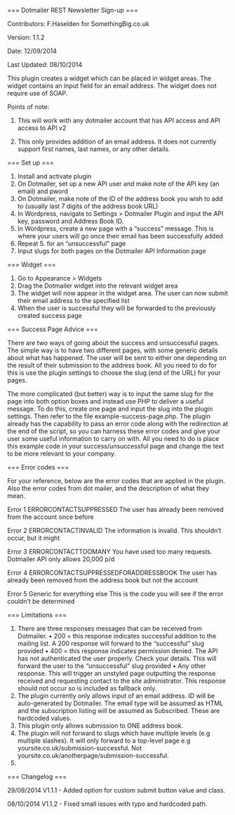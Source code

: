 === Dotmailer REST Newsletter Sign-up ===

Contributors: F.Haselden for SomethingBig.co.uk

Version: 1.1.2

Date: 12/09/2014

Last Updated: 08/10/2014


This plugin creates a widget which can be placed in widget areas. The widget contains an input field for an email address. The widget does not require use of SOAP.

Points of note:

1. This will work with any dotmailer account that has API access and API access to API v2

2. This only provides addition of an email address. It does not currently support first names, last names, or any other details.


=== Set up ===

1. Install and activate plugin
2. On Dotmailer, set up a new API user and make note of the API key (an email) and pword
3. On Dotmailer, make note of the ID of the address book you wish to add to (usually last 7 digits of the address book URL)
4. In Wordpress, navigate to Settings > Dotmailer Plugin and input the API key, password and Address Book ID.
5. In Wordpress, create a new page with a “success” message. This is where your users will go once their email has been successfully added
6. Repeat 5. for an “unsuccessful” page
7. Input slugs for both pages on the Dotmailer API Information page


=== Widget ===

1. Go to Appearance > Widgets
2. Drag the Dotmailer widget into the relevant widget area
3. The widget will now appear in the widget area. The user can now submit their email address to the specified list
4. When the user is successful they will be forwarded to the previously created success page


=== Success Page Advice ===

There are two ways of going about the success and unsuccessful pages. The simple way is to have two different pages, with some generic details about what has happened. The user will be sent to either one depending on the result of their submission to the address book. All you need to do for this is use the plugin settings to choose the slug (end of the URL) for your pages.

The more complicated (but better) way is to input the same slug for the page into both option boxes and instead use PHP to deliver a useful message. To do this, create one page and input the slug into the plugin settings. Then refer to the file example-success-page.php. The plugin already has the capability to pass an error code along with the redirection at the end of the script, so you can harness these error codes and give your user some useful information to carry on with. All you need to do is place this example code in your success/unsuccessful page and change the text to be more relevant to your company.


=== Error codes ===

For your reference, below are the error codes that are applied in the plugin. Also the error codes from dot mailer, and the description of what they mean.

Error 1		ERRORCONTACTSUPPRESSED		The user has already been removed from the account once before

Error 2		ERRORCONTACTINVALID		The information is invalid. This shouldn’t occur, but it might

Error 3		ERRORCONTACTTOOMANY		You have used too many requests. Dotmailer API only allows 20,000 p/d

Error 4		ERRORCONTACTSUPPRESSEDFORADDRESSBOOK	The user has already been removed from the address book but not the account

Error 5 	Generic for everything else 	This is the code you will see if the error couldn’t be determined



=== Limitations ===

1. There are three responses messages that can be received from Dotmailer. 
	• 200 = this response indicates successful addition to the mailing list. A 200 response will forward to the “successful” slug provided
	• 400 = this response indicates permission denied. The API has not authenticated the user properly. Check your details. This will forward the user to the “unsuccessful” slug provided
	• Any other response. This will trigger an unstyled page outputting the response received and requesting contact to the site administrator. This response should not occur so is included as fallback only.
2. The plugin currently only allows input of an email address. ID will be auto-generated by Dotmailer. The email type will be assumed as HTML and the subscription listing will be assumed as Subscribed. These are hardcoded values.
3. This plugin only allows submission to ONE address book.
4. The plugin will not forward to slugs which have multiple levels (e.g multiple slashes). It will only forward to a top-level page e.g yoursite.co.uk/submission-successful. Not yoursite.co.uk/anotherpage/submission-successful.
5. 


=== Changelog ===

29/09/2014 V1.1.1 - Added option for custom submit button value and class.

08/10/2014 V1.1.2 - Fixed small issues with typo and hardcoded path.

